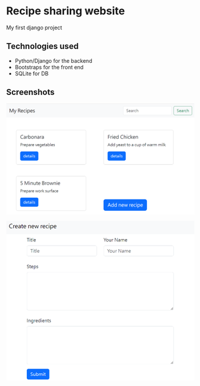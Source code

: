 # Recipe sharing website
My first django project

## Technologies used
* Python/Django for the backend
* Bootstraps for the front end
* SQLite for DB

## Screenshots
![Home Page](recipes_site.png "Home Page")

![Add New Recipe](add_new_recipe_page.png "Add new recipe form")